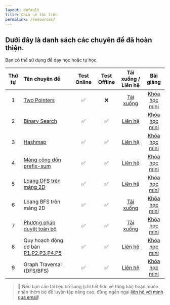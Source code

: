 ```yaml
---
layout: default
title: Chia sẻ tài liệu
permalink: /resources/
---
```


## Dưới đây là danh sách các chuyên đề đã hoàn thiện. 

Bạn có thể sử dụng để dạy học hoặc tự học.


| Thứ tự | Tên chuyên đề                  | Test Online | Test Offline | Tải xuống / Liên hệ | Bài giảng |
|:------:|:--------------------------------|:-----------:|:------------:|:-------------------:|:-------------------:|
| 1      | [Two Pointers](https://habelle.github.io/2025-04-26-two-pointers-ki-thuat-hai-con-tro/)                    | ✅ | ❌ | [Tải xuống](https://habelle.github.io/resources/2005-27-04-chuyen-de-hai-con-tro-two-pointers-full.pdf) | [Khóa học mini](#) |
| 2      | [Binary Search](https://habelle.github.io/2025-04-27-chuyen-de-tim-kiem-nhi-phan-binary_search/)                   | ✅ | ✅ | [Liên hệ](mailto:ha.hoangthi@gmail.com) | [Khóa học mini](#) |
| 3      | [Hashmap](https://habelle.github.io/2025-04-27-chuyen-de-ctdl-hashmap-va-bai-tap/)                   | ✅ | ✅ | [Liên hệ](mailto:ha.hoangthi@gmail.com) | [Khóa học mini](#) |
| 4      | [Mảng cộng dồn prefix-sum](https://habelle.github.io/2025-04-27-chuyen-de-mang-cong-don-prefix-sum/)                   | ✅ | ✅ | [Liên hệ](mailto:ha.hoangthi@gmail.com) | [Khóa học mini](#) |
| 5      | [Loang DFS trên mảng 2D](https://habelle.github.io/2025-04-28-loang-dfs-2d-array/)                   | ✅ | ✅ | [Liên hệ](mailto:ha.hoangthi@gmail.com) | [Khóa học mini](#) |
| 6      | Loang BFS trên mảng 2D                   | ✅ | ✅ | [Tải xuống](https://habelle.github.io/tailieu/2025-04-28-duyet-bfs-tren-mang-2d.pdf) | [Khóa học mini](#) |
| 7      | [Phương pháp duyệt toàn bộ](https://habelle.github.io/2025-04-29-chuyen-de-duyet/)                  | ✅ | ✅ | [Tải xuống](#) | [Khóa học mini](#) |
| 8      | Quy hoạch động cơ bản [P1](https://habelle.github.io/2025-04-27-chuyen-de-qhd-p1/),[P2](https://habelle.github.io/2025-04-27-chuyen-de-qhd-p2/),[P3](https://habelle.github.io/2025-04-27-chuyen-de-qhd-p3/),[P4](https://habelle.github.io/2025-04-27-chuyen-de-qhd-p4/),[P5](https://habelle.github.io/2025-04-27-chuyen-de-qhd-p5/) | ✅ | ✅ | [Liên hệ](mailto:ha.hoangthi@gmail.com) | [Khóa học mini](#) |
| 9      | Graph Traversal (DFS/BFS)        | ✅ | ✅ | [Liên hệ](mailto:ha.hoangthi@gmail.com) | [Khóa học mini](#) |






> 📩 Nếu bạn cần tài liệu bổ sung (chi tiết hơn về từng bài) hoặc muốn nhận thêm bộ đề luyện tập nâng cao, đừng ngần ngại [liên hệ với mình qua email](mailto:ha.hoangthi@gmail.com)!
